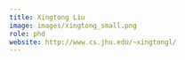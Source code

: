 ```yaml
---
title: Xingtong Liu
image: images/xingtong_small.png
role: phd
website: http://www.cs.jhu.edu/~xingtongl/
---
```




